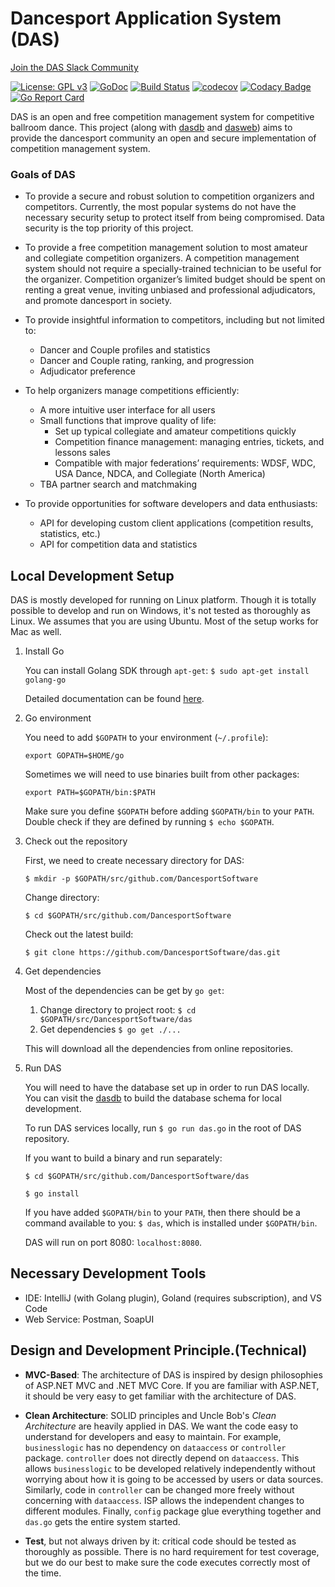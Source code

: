 # Dancesport Application System (DAS)

[Join the DAS Slack Community](https://ballroomdev.slack.com)


[![License: GPL v3](https://img.shields.io/badge/License-GPL%20v3-blue.svg)](https://www.gnu.org/licenses/gpl-3.0)
[![GoDoc](https://godoc.org/github.com/DancesportSoftware/das?status.svg)](https://godoc.org/github.com/DancesportSoftware/das)
[![Build Status](https://travis-ci.org/DancesportSoftware/das.svg?branch=development)](https://travis-ci.org/DancesportSoftware/das)
[![codecov](https://codecov.io/gh/DancesportSoftware/das/branch/development/graph/badge.svg)](https://codecov.io/gh/DancesportSoftware/das)
[![Codacy Badge](https://api.codacy.com/project/badge/Grade/76bb2da0aa0e4a2486365500d3f93e8f)](https://www.codacy.com/app/DancesportSoftware/das_2?utm_source=github.com&amp;utm_medium=referral&amp;utm_content=DancesportSoftware/das&amp;utm_campaign=Badge_Grade)
[![Go Report Card](https://goreportcard.com/badge/github.com/DancesportSoftware/das)](https://goreportcard.com/report/github.com/DancesportSoftware/das)


DAS is an open and free competition management system for competitive ballroom
dance. This project (along with [dasdb](https://github.com/DancesportSoftware/dasdb) and 
[dasweb](https://github.com/DancesportSoftware/dasweb)) aims to provide the dancesport community
an open and secure implementation of competition management system.

### Goals of DAS ###
* To provide a secure and robust solution to competition organizers and competitors. Currently, the most popular systems do not have the necessary security setup to protect itself from being compromised. Data security is the top priority of this project.

* To provide a free competition management solution to most amateur and collegiate competition organizers. A competition management system should not require a specially-trained technician to be useful for the organizer. Competition organizer’s limited budget should be spent on renting a great venue, inviting unbiased and professional adjudicators, and promote dancesport in society.

* To provide insightful information to competitors, including but not limited to:
  * Dancer and Couple profiles and statistics
  * Dancer and Couple rating, ranking, and progression
  * Adjudicator preference
  
* To help organizers manage competitions efficiently:
  * A more intuitive user interface for all users
  * Small functions that improve quality of life:
    * Set up typical collegiate and amateur competitions quickly
    * Competition finance management: managing entries, tickets, and lessons sales
    * Compatible with major federations’ requirements: WDSF, WDC, USA Dance, NDCA, and Collegiate (North America)
  * TBA partner search and matchmaking

* To provide opportunities for software developers and data enthusiasts:
  * API for developing custom client applications (competition results, statistics, etc.)
  * API for competition data and statistics

## Local Development Setup
DAS is mostly developed for running on Linux platform. Though
it is totally possible to develop and run on Windows, it's not tested
as thoroughly as Linux. We assumes that you are using Ubuntu. Most of
the setup works for Mac as well.

1. Install Go

   You can install Golang SDK through `apt-get`: `$ sudo apt-get install golang-go`
   
   Detailed documentation can be found [here](https://github.com/golang/go/wiki/Ubuntu).
   
2. Go environment

   You need to add `$GOPATH` to your environment (`~/.profile`): 
   
   `export GOPATH=$HOME/go`
   
   Sometimes we will need to use binaries built from other packages:
   
   `export PATH=$GOPATH/bin:$PATH`
   
   Make sure you define `$GOPATH` before adding `$GOPATH/bin` to your `PATH`. Double check
   if they are defined by running `$ echo $GOPATH`.
   
3. Check out the repository

   First, we need to create necessary directory for DAS:
   
   `$ mkdir -p $GOPATH/src/github.com/DancesportSoftware`
   
   Change directory:

   `$ cd $GOPATH/src/github.com/DancesportSoftware`
   
   Check out the latest build:
   
   `$ git clone https://github.com/DancesportSoftware/das.git`
   
4. Get dependencies

   Most of the dependencies can be get by `go get`:
   1. Change directory to project root: `$ cd $GOPATH/src/DancesportSoftware/das`
   2. Get dependencies `$ go get ./...`
   
   This will download all the dependencies from online repositories.
   
5. Run DAS

   You will need to have the database set up in order to run DAS locally. You can
   visit the [dasdb](https://github.com/DancesportSoftware/dasdb) to build the database schema
   for local development.
   
   To run DAS services locally, run `$ go run das.go` in the root of DAS repository.
   
   If you want to build a binary and run separately:
   
   `$ cd $GOPATH/src/github.com/DancesportSoftware/das`
   
   `$ go install`
   
   If you have added `$GOPATH/bin` to your `PATH`, then there should be a command available
   to you: `$ das`, which is installed under `$GOPATH/bin`.
   
   DAS will run on port 8080: `localhost:8080`.
   
## Necessary Development Tools
* IDE: IntelliJ (with Golang plugin), Goland (requires subscription), and VS Code
* Web Service: Postman, SoapUI

## Design and Development Principle.(Technical)

* **MVC-Based**: The architecture of DAS is inspired by design philosophies of ASP.NET MVC and .NET MVC Core.
If you are familiar with ASP.NET, it should be very easy to get familiar with the architecture of DAS.

* **Clean Architecture**: SOLID principles and Uncle Bob's *Clean Architecture* are heavily applied in DAS. We want the code easy to understand
for developers and easy to maintain. For example, `businesslogic` has no dependency on `dataaccess` or `controller` package. 
`controller` does not directly depend on `dataaccess`. This allows `businesslogic` to be developed
relatively independently without worrying about how it is going to be accessed by users or 
data sources. Similarly, code in `controller` can be changed more freely without concerning with
`dataaccess`. ISP allows the independent changes to different modules. Finally, `config` package
glue everything together and `das.go` gets the entire system started.

* **Test**, but not always driven by it: critical code should be tested as thoroughly as possible. There is
no hard requirement for test coverage, but we do our best to make sure the code executes correctly most of 
the time.